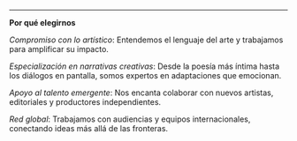 
---

**Por qué elegirnos**

*Compromiso con lo artístico*: Entendemos el lenguaje del arte y trabajamos para amplificar su impacto.

*Especialización en narrativas creativas*: Desde la poesía más íntima hasta los diálogos en pantalla, somos expertos en adaptaciones que emocionan.

*Apoyo al talento emergente*: Nos encanta colaborar con nuevos artistas, editoriales y productores independientes.

*Red global*: Trabajamos con audiencias y equipos internacionales, conectando ideas más allá de las fronteras.
